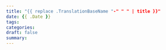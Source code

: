```yaml
---
title: "{{ replace .TranslationBaseName "-" " " | title }}"
date: {{ .Date }}
tags:
categories:
draft: false
summary:
---
```

